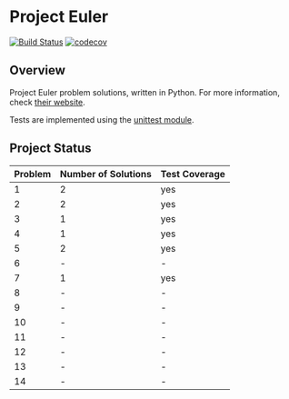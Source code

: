 # Project Euler

[![Build Status](https://travis-ci.org/PhilippSchuette/projecteuler.svg?branch=master)](https://travis-ci.org/PhilippSchuette/projecteuler) [![codecov](https://codecov.io/gh/PhilippSchuette/projecteuler/branch/master/graph/badge.svg)](https://codecov.io/gh/PhilippSchuette/projecteuler)

## Overview

Project Euler problem solutions, written in Python. For more information, check [their website](https://projecteuler.net/).

Tests are implemented using the [unittest module](https://docs.python.org/3/library/unittest.html).


## Project Status

| Problem | Number of Solutions | Test Coverage |
| ------- | ------------------- | ------------- |
|       1 |                   2 |           yes |
|       2 |                   2 |           yes |
|       3 |                   1 |           yes |
|       4 |                   1 |           yes |
|       5 |                   2 |           yes |
|       6 |                   - |             - |
|       7 |                   1 |           yes |
|       8 |                   - |             - |
|       9 |                   - |             - |
|      10 |                   - |             - |
|      11 |                   - |             - |
|      12 |                   - |             - |
|      13 |                   - |             - |
|      14 |                   - |             - |
